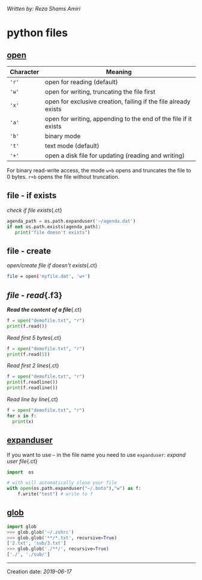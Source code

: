 _Written by: Reza Shams Amiri_

# python files

## [open][BIFP373D]

| Character | Meaning |
| --------- | ------- |
| `'r'` | open for reading (default) |
| `'w'` | open for writing, truncating the file first |
| `'x'` | open for exclusive creation, failing if the file already exists |
| `'a'` | open for writing, appending to the end of the file if it exists |
| `'b'` | binary mode |
| `'t'` | text mode (default) |
| `'+'` | open a disk file for updating (reading and writing) |

For binary read-write access, the mode `w+b` opens and truncates the file to 0 bytes. `r+b` opens the file without truncation.
## file - if exists
_check if file exists_{.ct}
``` python
agenda_path = os.path.expanduser('~/agenda.dat')
if not os.path.exists(agenda_path):
   print("file doesn't exists")
```
## file - create
_open/create file if doesn't exists_{.ct}
``` sh
file = open('myfile.dat', 'w+')
```
## _file - read_{.f3}

_**Read the content of a file**_{.ct}
``` python
f = open("demofile.txt", "r")
print(f.read())
```

_Read first 5 bytes_{.ct}
``` python
f = open("demofile.txt", "r")
print(f.read(5))
```

_Read first 2 lines_{.ct}
``` python
f = open("demofile.txt", "r")
print(f.readline())
print(f.readline())
```

_Read line by line_{.ct}
``` python
f = open("demofile.txt", "r")
for x in f:
  print(x)
```

## [expanduser][OPCPMP373D]
If you want to use `~` in the file name you need to use `expanduser`:
_expand user file_{.ct}
``` python
import  os

# with will automatically close your file
with open(os.path.expanduser("~/.boto"),"w") as f:
    f.write("test") # write to f
```

## [glob][GUSPPEP373D]
``` python
import glob
>>> glob.glob('~/.zshrc')
>>> glob.glob('**/*.txt', recursive=True)
['2.txt', 'sub/3.txt']
>>> glob.glob('./**/', recursive=True)
['./', './sub/']
```

- - -

Creation date: _2019-06-17_

[GUSPPEP373D]: https://docs.python.org/3/library/glob.html#glob.glob
[BIFP373D]: https://docs.python.org/3/library/functions.html#open
[OPCPMP373D]: https://docs.python.org/3/library/os.path.html#os.path.expanduser